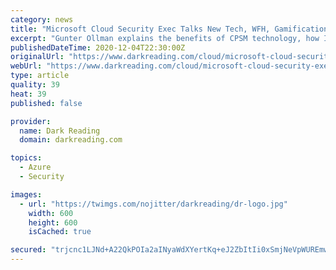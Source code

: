 ```yaml
---
category: news
title: "Microsoft Cloud Security Exec Talks New Tech, WFH, Gamification"
excerpt: "Gunter Ollman explains the benefits of CPSM technology, how IT security teams have evolved, and how the pandemic has shaped security."
publishedDateTime: 2020-12-04T22:30:00Z
originalUrl: "https://www.darkreading.com/cloud/microsoft-cloud-security-exec-talks-new-tech-wfh-gamification/d/d-id/1339621"
webUrl: "https://www.darkreading.com/cloud/microsoft-cloud-security-exec-talks-new-tech-wfh-gamification/d/d-id/1339621"
type: article
quality: 39
heat: 39
published: false

provider:
  name: Dark Reading
  domain: darkreading.com

topics:
  - Azure
  - Security

images:
  - url: "https://twimgs.com/nojitter/darkreading/dr-logo.jpg"
    width: 600
    height: 600
    isCached: true

secured: "trjcnc1LJNd+A22QkPOIa2aINyaWdXYertKq+eJ2ZbItIi0xSmjNeVpWUREmw57fOQRZJlr+LlUrPR7cA311kMmLwRAIb2InOC7rlbHuly/5X0E70Z4ciwKDXkzhdXO64RkWF4neFyZ4V2LSLmMCWYZmdoEPHukBDWXy/vOA/cMxfIzUki6HWVLHW7y2sL3KpQQibXkydmf6h8ZXV2luovhnDDa+xBdrfVKA2axqQEcOfN4yfq9mP9so4UpjqCBAdR/7sjhV1gAkw4WpZBdUOiNJnsrIdngFOxqYV2nbHjiVy+GyM0jgdMA1cKcKypLCOgo0kt1nqZQpTMQRFY6lSDi2AiqmzOVlGHYfKCYervc=;BiAUu3cYC4zkeOruTMe92g=="
---
```


